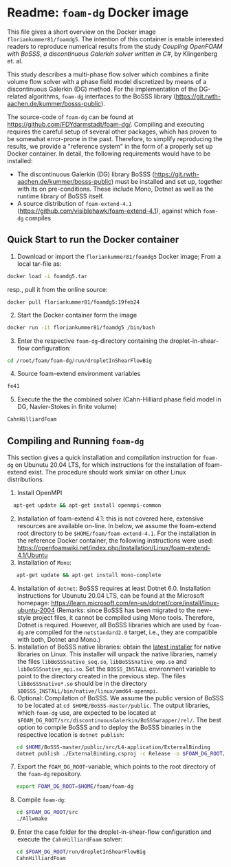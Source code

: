 # Readme: `foam-dg` Docker image

This file gives a short overview on the Docker image 
`floriankummer81/foamdg5`.
The intention of this container is enable interested readers
to reproduce numerical results from the study _Coupling OpenFOAM with BoSSS, a discontinuous Galerkin solver written in C#_, by Klingenberg et. al.

This study describes a multi-phase flow solver which combines 
a finite volume flow solver with a phase field model discretized by means of 
a discontinuous Galerkin (DG) method.
For the implementation of the DG-related algorithms,
`foam-dg` interfaces to the BoSSS library (https://git.rwth-aachen.de/kummer/bosss-public).


The source-code of `foam-dg` can be found at https://github.com/FDYdarmstadt/foam-dg/.
Compiling and executing requires the careful setup of several other packages, which has proven to be somewhat error-prone in the past. Therefore, to simplify reproducing the results, we provide a "reference system" in the form of a properly set up Docker container.
In detail, the following requirements would have to be installed:
 - The discontinuous Galerkin (DG) library BoSSS (https://git.rwth-aachen.de/kummer/bosss-public)
   must be installed and set up,
   together with its on pre-conditions.
   These include Mono, Dotnet as well as the runtime library of BoSSS itself.
 - A source distribution of `foam-extend-4.1` (https://github.com/visiblehawk/foam-extend-4.1),
   against which `foam-dg` compiles

## Quick Start to run the Docker container

1. Download or import the `floriankummer81/foamdg5` Docker image; From a local tar-file as:
```bash
docker load -i foamdg5.tar
```
resp., pull it from the online source:
```
docker pull floriankummer81/foamdg5:19feb24
```
2. Start the Docker container form the image
```bash
docker run -it floriankummer81/foamdg5 /bin/bash
```
3. Enter the respective `foam-dg`-directory 
   containing the 
   droplet-in-shear-flow configuration:
```bash
cd /root/foam/foam-dg/run/dropletInShearFlowBig
```
4. Source foam-extend environment variables
```bash
fe41
```
5. Execute the the the combined solver 
   (Cahn-Hilliard phase field model in DG, Navier-Stokes in finite volume)
```bash
CahnHilliardFoam
```

## Compiling and Running `foam-dg`

This section gives a quick installation and compilation instruction for
`foam-dg` on Ubunutu 20.04 LTS, for which instructions for the installation of foam-extend exist.
The procedure should work similar on other Linux distributions.

1. Install OpenMPI
```bash
  apt-get update && apt-get install openmpi-common
```
2. Installation of foam-extend 4.1:
   this is not covered here, extensive resources are available on-line.
   In below, 
   we assume the foam-extend root directory to be `$HOME/foam/foam-extend-4.1`.
   For the installation in the reference Docker container, 
   the following instructions were used:
   https://openfoamwiki.net/index.php/Installation/Linux/foam-extend-4.1/Ubuntu
3. Installation of `Mono`:
```bash
   apt-get update && apt-get install mono-complete
```  
4. Installation of `dotnet`: BoSSS requires at least Dotnet 6.0.
   Installation instructions for Ubunutu 20.04 LTS, can be found at the Microsoft homepage: https://learn.microsoft.com/en-us/dotnet/core/install/linux-ubuntu-2004
   (Remarks: since BoSSS has been migrated to the new-style project files,
   it cannot be compiled using Mono tools. Therefore, Dotnet is required.
   However, all BoSSS libraries which are used by `foam-dg`
   are compiled for the `netstandard2.0` target, i.e., they are compatible with both,
   Dotnet and Mono.)
5. Installation of BoSSS native libraries: obtain the 
   [latest installer](https://kummer.pages.rwth-aachen.de/bosss-public/BoSSS-setup-latest.run) 
   for native libraries on Linux.
   This installer will unpack the native libraries, namely the files 
   `libBoSSSnative_seq.so`, `libBoSSSnative_omp.so` and `libBoSSSnative_mpi.so`.
   Set the `BOSSS_INSTALL` environment variable to point to the 
   directory created in the previous step.
   The files `libBoSSSnative*.so` should be in the directory `$BOSSS_INSTALL/bin/native/linux/amd64-openmpi`.
6. Optional: Compilation of BoSSS.
   We assume the public version of BoSSS to be located at `cd $HOME/BoSSS-master/public`.
   The output libraries, which `foam-dg` use, are expected to be located at
   `$FOAM_DG_ROOT/src/discontinuousGalerkin/BoSSSwrapper/rel/`.
   The best option to compile BoSSS and to deploy the BoSSS binaries in the respective location is `dotnet publish`:
```bash
   cd $HOME/BoSSS-master/public/src/L4-application/ExternalBinding
   dotnet publish ./ExternalBinding.csproj -c Release -o $FOAM_DG_ROOT/src/discontinuousGalerkin/BoSSSwrapper/rel/
```
7. Export the `FOAM_DG_ROOT`-variable, which points to the 
   root directory of the `foam-dg` repository.
```bash
   export FOAM_DG_ROOT=$HOME/foam/foam-dg
```   
8. Compile `foam-dg`:
```bash
   cd $FOAM_DG_ROOT/src
   ./Allwmake
```
9. Enter the case folder for the droplet-in-shear-flow configuration and execute the 
   `CahnHilliardFoam` solver:
```bash
   cd $FOAM_DG_ROOT/run/dropletInShearFlowBig
   CahnHilliardFoam
```

